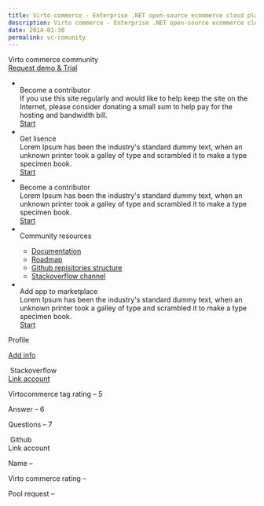```yaml
---
title: Virto commerce - Enterprise .NET open-source ecommerce cloud platform. About Us
description: Virto commerce - Enterprise .NET open-source ecommerce cloud platform. About Us
date: 2014-01-30
permalink: vc-comunity
---
```

<div ng-app="storefrontApp" ng-controller="communityController" class="vc-comunity">
    <div class="bg-banner">
        <div class="banner-inner __responsive">
            <div class="banner-t">Virto commerce community</div>
            <a href="/try-now" class="button fill">Request demo & Trial</a>
        </div>
    </div>
    <div ng-show="loaded" class="vc-content __responsive">
        <div class="vc-cnt">
            <ul class="list">
                <li class="list-item">
                    <div class="list-inner">
                        <div class="list-img">
                            <img src="become-ico.png" alt="" class="list-ico">
                        </div>
                        <div class="list-t">Become a contributor</div>
                        <div class="list-descr">
                            If you use this site regularly and would like to help keep the site on the Internet, please consider donating a small sum to help pay for the hosting and bandwidth bill.
                        </div>
                        <div class="list-actions">
                            <a href="https://localhost:44320/store/vccom/become-contributor" class="button fill">Start</a>
                        </div>
                    </div>
                </li>
                <li class="list-item">
                    <div class="list-inner">
                        <div class="list-img">
                            <img src="licence-ico.png" alt="" class="list-ico">
                        </div>
                        <div class="list-t">Get lisence</div>
                        <div class="list-descr">
                            Lorem Ipsum has been the industry's standard dummy text, when an unknown printer took a galley of type and scrambled it to make a type specimen book.
                        </div>
                        <div class="list-actions">
                            <a href="https://localhost:44320/store/vccom/become-contributor" class="button fill">Start</a>
                        </div>
                    </div>
                </li>
                <li class="list-item">
                    <div class="list-inner">
                        <div class="list-img">
                            <img src="become-2-ico.png" alt="" class="list-ico">
                        </div>
                        <div class="list-t">Become a contributor</div>
                        <div class="list-descr">
                            Lorem Ipsum has been the industry's standard dummy text, when an unknown printer took a galley of type and scrambled it to make a type specimen book.
                        </div>
                        <div class="list-actions">
                            <a href="https://localhost:44320/store/vccom/become-contributor" class="button fill">Start</a>
                        </div>
                    </div>
                </li>
                <li class="list-item">
                    <div class="list-inner">
                        <div class="list-img">
                            <img src="resource-ico.png" alt="" class="list-ico">
                        </div>
                        <div class="list-t">Community resources</div>
                        <div class="list-descr">
                            <ul>
                                <li>
                                    <a href="/docs">Documentation</a>
                                </li>
                                <li>
                                    <a href="/roadmap">Roadmap</a>
                                </li>
                                <li>
                                    <a href="https://github.com/VirtoCommerce/vc-platform">Github repisitories structure</a>
                                </li>
                                <li>
                                    <a href="#">Stackoverflow channel</a>
                                </li>
                            </ul>
                        </div>
                    </div>
                </li>
                <li class="list-item">
                    <div class="list-inner">
                        <div class="list-img">
                            <img src="app-ico.png" alt="" class="list-ico">
                        </div>
                        <div class="list-t">Add app to marketplace</div>
                        <div class="list-descr">
                            Lorem Ipsum has been the industry's standard dummy text, when an unknown printer took a galley of type and scrambled it to make a type specimen book.
                        </div>
                        <div class="list-actions">
                            <a href="https://localhost:44320/store/vccom/vc-comunity/become-contributor" class="button fill">Start</a>
                        </div>
                    </div>
                </li>
            </ul>
        </div>
        <div class="vc-sidebar">
            <div class="aside" data-name="profile">
                <div class="aside-t">Profile <span ng-bind="('(completed') + ' ' +(percentage) + ('%)')"></span></div>
                <div class="aside-other">
                    <span style="font-size: 12pt;font-weight: 700;" ng-bind="user.fullName"></span>
                    <span ng-bind="'(' + user.organization + ')'"></span>
                </div>
                <p><a href="https://localhost:44320/store/vccom/account/profile">Add info</a></p>
                <p ng-bind="'(Point - ' + points + ')'"></p>
            </div>
            <div class="aside">
                <div class="aside-t"><img src="so-ico.png" alt=""> Stackoverflow</div>
                <a href="#">Link account</a>
                <p>Virtocommerce tag rating – 5</p>
                <p>Answer – 6</p>
                <p>Questions – 7</p>
            </div>
            <div class="aside">
                <div class="aside-t"><img src="gh-ico.png" alt=""> Github</div>
                <a ng-hide="user" ng-click="connectToGithub()">Link account</a>
                <div ng-show="user">
                    <p>Name – <span ng-bind="user.fullName"></span></p>
                    <p>Virto commerce rating – <span ng-bind="rating"></span></p>
                    <p>Pool request – <span ng-bind="github.poolRequest"></span></p>
                </div>
            </div>
        </div>
    </div>
</div>
